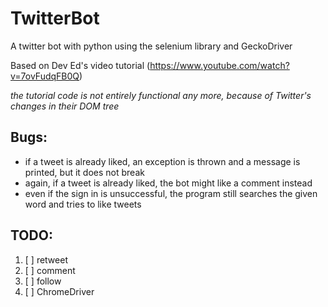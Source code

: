# TwitterBot

A twitter bot with python using the selenium library and GeckoDriver

Based on Dev Ed's video tutorial (https://www.youtube.com/watch?v=7ovFudqFB0Q)

_the tutorial code is not entirely functional any more, because of Twitter's changes in their DOM tree_

## Bugs:

- if a tweet is already liked, an exception is thrown and a message is printed, but it does not break
- again, if a tweet is already liked, the bot might like a comment instead
- even if the sign in is unsuccessful, the program still searches the given word and tries to like tweets

## TODO:

1. [ ] retweet
2. [ ] comment
3. [ ] follow
4. [ ] ChromeDriver
